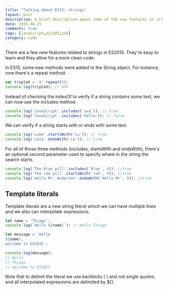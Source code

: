 ```yaml
---
title: "Talking about ES15: strings"
layout: post
description: A brief description about some of the new features in strings on ES2015
date: 2015-08-25
comments: true
tags: [javascript,es2105,es6]
category: code
---
```

There are a few new features related to strings in ES2015. They're easy to learn and they allow for a more clean code.<!-- more -->
 
In ES15, some new methods were added to the String object. For instance, now there's a repeat method.

``` js
var tripleX = 'X'.repeat(3);
console.log(tripleX); // XXX
```

Instead of checking the indexOf to verify if a string contains some text, we can now use the includes method.

``` js
console.log('JavaScript'.includes('ava')); // true
console.log('JavaScript'.includes('hello')); // false
```

We can verify if a string starts with or ends with some text.

``` js
console.log('Luke'.startsWith('Lu')); // true
console.log('Leia'.endsWith('ia')); // true
```

For all of those three methods (includes, startsWith and endsWith), there's an optional second parameter used to specify where in the string the search starts.

``` js
console.log('The blue pill'.includes('blue', 4)); //true
console.log('The red pill'.startsWith('red', 4)); //true
console.log('Hello Mr. Anderson'.endsWith('Hello Mr', 8)); //true
```

<script async src="//pagead2.googlesyndication.com/pagead/js/adsbygoogle.js"></script>
<!-- Responsive content -->
<ins class="adsbygoogle"
     style="display:block"
     data-ad-client="ca-pub-1865353648221711"
     data-ad-slot="8499334570"
     data-ad-format="auto"></ins>
<script>
(adsbygoogle = window.adsbygoogle || []).push({});
</script>

## Template literals

Template literals are a new string literal which we can have multiple lines and we also can interpolate expressions.

``` js
let name = 'Thiago';
console.log(`Hello ${name}`); // Hello Thiago

let message = `Hello 
${name}, 
welcome to ES2015`;

console.log(message); 
// Hello
// Thiago
// welcome to ES2015
```

Note that to delimit the literal we use backticks (`) and not single quotes, and all interpolated expressions are delimited by ${}.
